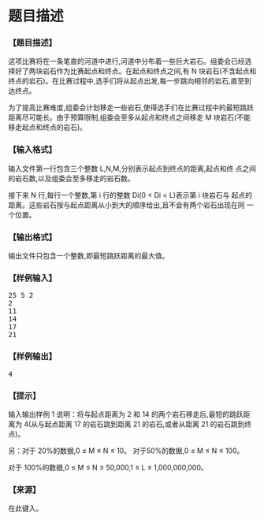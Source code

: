 # 题目描述


<h3>
【题目描述】
</h3>
<p>
这项比赛将在一条笔直的河道中进行,河道中分布着一些巨大岩石。组委会已经选择好了两块岩石作为比赛起点和终点。在起点和终点之间,有 N 块岩石(不含起点和终点的岩石)。在比赛过程中,选手们将从起点出发,每一步跳向相邻的岩石,直至到达终点。
</p>
<p>
为了提高比赛难度,组委会计划移走一些岩石,使得选手们在比赛过程中的最短跳跃距离尽可能长。由于预算限制,组委会至多从起点和终点之间移走 M 块岩石(不能移走起点和终点的岩石)。
</p>
<h3>
【输入格式】
</h3>
<p>
输入文件第一行包含三个整数 L,N,M,分别表示起点到终点的距离,起点和终 点之间的岩石数,以及组委会至多移走的岩石数。
</p>
<p>
接下来 N 行,每行一个整数,第 i 行的整数 Di(0 &lt; Di &lt; L)表示第 i 块岩石与 起点的距离。这些岩石按与起点距离从小到大的顺序给出,且不会有两个岩石出现在同 一个位置。
</p>
<h3>
【输出格式】
</h3>
<p>
输出文件只包含一个整数,即最短跳跃距离的最大值。
</p>
<h3>
【样例输入】
</h3>
<pre>25 5 2 
2
11
14
17 
21</pre>
<h3>
【样例输出】
</h3>
<pre>4</pre>
<h3>
【提示】
</h3>
<p>
输入输出样例 1 说明：将与起点距离为 2 和 14 的两个岩石移走后,最短的跳跃距离为 4(从与起点距离 17 的岩石跳到距离 21 的岩石,或者从距离 21 的岩石跳到终点)。
</p>
<p>
另：对于 20%的数据,0 ≤ M ≤ N ≤ 10。 对于50%的数据,0 ≤ M ≤ N ≤ 100。
</p>
<p>
对于 100%的数据,0 ≤ M ≤ N ≤ 50,000,1 ≤ L ≤ 1,000,000,000。
</p>
<h3>
【来源】
</h3>
<p>
在此键入。
</p>

